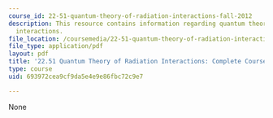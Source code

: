 ```yaml
---
course_id: 22-51-quantum-theory-of-radiation-interactions-fall-2012
description: This resource contains information regarding quantum theory of radiation
  interactions.
file_location: /coursemedia/22-51-quantum-theory-of-radiation-interactions-fall-2012/693972cea9cf9da5e4e9e86fbc72c9e7_MIT22_51F12_Notes.pdf
file_type: application/pdf
layout: pdf
title: '22.51 Quantum Theory of Radiation Interactions: Complete Course Notes'
type: course
uid: 693972cea9cf9da5e4e9e86fbc72c9e7

---
```

None